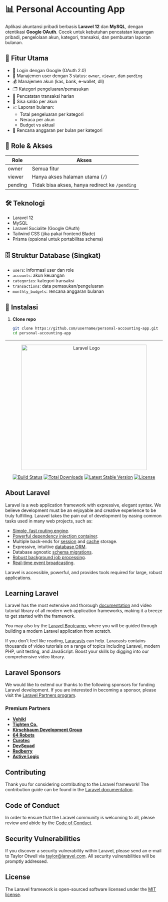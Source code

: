 # 📊 Personal Accounting App

Aplikasi akuntansi pribadi berbasis **Laravel 12** dan **MySQL**, dengan otentikasi **Google OAuth**. Cocok untuk kebutuhan pencatatan keuangan pribadi, pengelolaan akun, kategori, transaksi, dan pembuatan laporan bulanan.

## 🚀 Fitur Utama

- 🔐 Login dengan Google (OAuth 2.0)
- 👥 Manajemen user dengan 3 status: `owner`, `viewer`, dan `pending`
- 💰 Manajemen akun (kas, bank, e-wallet, dll)
- 🗂️ Kategori pengeluaran/pemasukan
- 📒 Pencatatan transaksi harian
- 🧮 Sisa saldo per akun
- 📈 Laporan bulanan:
  - Total pengeluaran per kategori
  - Neraca per akun
  - Budget vs aktual
- 📝 Rencana anggaran per bulan per kategori

## 🧠 Role & Akses

| Role     | Akses                                       |
|----------|---------------------------------------------|
| owner    | Semua fitur                                 |
| viewer   | Hanya akses halaman utama (`/`)             |
| pending  | Tidak bisa akses, hanya redirect ke `/pending` |

## 🛠️ Teknologi

- Laravel 12
- MySQL
- Laravel Socialite (Google OAuth)
- Tailwind CSS (jika pakai frontend Blade)
- Prisma (opsional untuk portabilitas schema)
  
## 🗄️ Struktur Database (Singkat)

- `users`: informasi user dan role
- `accounts`: akun keuangan
- `categories`: kategori transaksi
- `transactions`: data pemasukan/pengeluaran
- `monthly_budgets`: rencana anggaran bulanan

## 🔧 Instalasi

1. **Clone repo**
   ```bash
   git clone https://github.com/username/personal-accounting-app.git
   cd personal-accounting-app

---

<p align="center"><a href="https://laravel.com" target="_blank"><img src="https://raw.githubusercontent.com/laravel/art/master/logo-lockup/5%20SVG/2%20CMYK/1%20Full%20Color/laravel-logolockup-cmyk-red.svg" width="400" alt="Laravel Logo"></a></p>

<p align="center">
<a href="https://github.com/laravel/framework/actions"><img src="https://github.com/laravel/framework/workflows/tests/badge.svg" alt="Build Status"></a>
<a href="https://packagist.org/packages/laravel/framework"><img src="https://img.shields.io/packagist/dt/laravel/framework" alt="Total Downloads"></a>
<a href="https://packagist.org/packages/laravel/framework"><img src="https://img.shields.io/packagist/v/laravel/framework" alt="Latest Stable Version"></a>
<a href="https://packagist.org/packages/laravel/framework"><img src="https://img.shields.io/packagist/l/laravel/framework" alt="License"></a>
</p>

## About Laravel

Laravel is a web application framework with expressive, elegant syntax. We believe development must be an enjoyable and creative experience to be truly fulfilling. Laravel takes the pain out of development by easing common tasks used in many web projects, such as:

- [Simple, fast routing engine](https://laravel.com/docs/routing).
- [Powerful dependency injection container](https://laravel.com/docs/container).
- Multiple back-ends for [session](https://laravel.com/docs/session) and [cache](https://laravel.com/docs/cache) storage.
- Expressive, intuitive [database ORM](https://laravel.com/docs/eloquent).
- Database agnostic [schema migrations](https://laravel.com/docs/migrations).
- [Robust background job processing](https://laravel.com/docs/queues).
- [Real-time event broadcasting](https://laravel.com/docs/broadcasting).

Laravel is accessible, powerful, and provides tools required for large, robust applications.

## Learning Laravel

Laravel has the most extensive and thorough [documentation](https://laravel.com/docs) and video tutorial library of all modern web application frameworks, making it a breeze to get started with the framework.

You may also try the [Laravel Bootcamp](https://bootcamp.laravel.com), where you will be guided through building a modern Laravel application from scratch.

If you don't feel like reading, [Laracasts](https://laracasts.com) can help. Laracasts contains thousands of video tutorials on a range of topics including Laravel, modern PHP, unit testing, and JavaScript. Boost your skills by digging into our comprehensive video library.

## Laravel Sponsors

We would like to extend our thanks to the following sponsors for funding Laravel development. If you are interested in becoming a sponsor, please visit the [Laravel Partners program](https://partners.laravel.com).

### Premium Partners

- **[Vehikl](https://vehikl.com)**
- **[Tighten Co.](https://tighten.co)**
- **[Kirschbaum Development Group](https://kirschbaumdevelopment.com)**
- **[64 Robots](https://64robots.com)**
- **[Curotec](https://www.curotec.com/services/technologies/laravel)**
- **[DevSquad](https://devsquad.com/hire-laravel-developers)**
- **[Redberry](https://redberry.international/laravel-development)**
- **[Active Logic](https://activelogic.com)**

## Contributing

Thank you for considering contributing to the Laravel framework! The contribution guide can be found in the [Laravel documentation](https://laravel.com/docs/contributions).

## Code of Conduct

In order to ensure that the Laravel community is welcoming to all, please review and abide by the [Code of Conduct](https://laravel.com/docs/contributions#code-of-conduct).

## Security Vulnerabilities

If you discover a security vulnerability within Laravel, please send an e-mail to Taylor Otwell via [taylor@laravel.com](mailto:taylor@laravel.com). All security vulnerabilities will be promptly addressed.

## License

The Laravel framework is open-sourced software licensed under the [MIT license](https://opensource.org/licenses/MIT).

